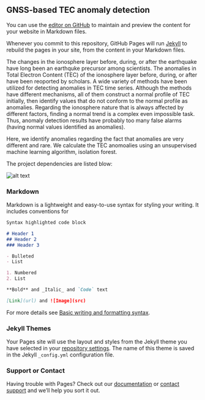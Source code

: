 
## GNSS-based TEC anomaly detection

You can use the [editor on GitHub](https://github.com/alikhosravi/BBox/edit/main/docs/index.md) to maintain and preview the content for your website in Markdown files.

Whenever you commit to this repository, GitHub Pages will run [Jekyll](https://jekyllrb.com/) to rebuild the pages in your site, from the content in your Markdown files.

The changes in the ionosphere layer before, during, or after the earthquake have long been an earthquke precursor among scientists. The anomalies in Total Electron Content (TEC) of the ionosphere layer before, during, or after have been reoported by scholars. 
A wide variety of methods have been utilized for detecting anomalies in TEC time series. Although the methods have different mechanisms, all of them construct a normal profile of TEC initially, then identify values that do not conform to the normal profile as anomalies. Regarding the ionosphere nature that is always affected by different factors, finding a normal trend is a complex even impossible task. Thus, anomaly detection results have probably too many false alarms (having normal values identified as anomalies).

Here, we identify anomalies regarding the fact that anomalies are very different and rare. We calculate the TEC anomoalies using an unsupervised  machine learning algorithm, isolation forest.

The project dependencies are listed blow:

![alt text](https://github.com/alikhosravi/BBox/blob/main/docs/libs.png?raw=true)





### Markdown

Markdown is a lightweight and easy-to-use syntax for styling your writing. It includes conventions for

```markdown
Syntax highlighted code block

# Header 1
## Header 2
### Header 3

- Bulleted
- List

1. Numbered
2. List

**Bold** and _Italic_ and `Code` text

[Link](url) and ![Image](src)
```

For more details see [Basic writing and formatting syntax](https://docs.github.com/en/github/writing-on-github/getting-started-with-writing-and-formatting-on-github/basic-writing-and-formatting-syntax).

### Jekyll Themes

Your Pages site will use the layout and styles from the Jekyll theme you have selected in your [repository settings](https://github.com/alikhosravi/BBox/settings/pages). The name of this theme is saved in the Jekyll `_config.yml` configuration file.

### Support or Contact

Having trouble with Pages? Check out our [documentation](https://docs.github.com/categories/github-pages-basics/) or [contact support](https://support.github.com/contact) and we’ll help you sort it out.
